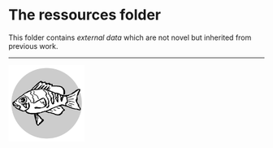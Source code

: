 # The ressources folder

This folder contains *external data*
 which are not novel but inherited from previous work.

---

<img src="../logo.svg" alt="logo" width="150" style="text-align:center;"/>